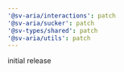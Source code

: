 ```yaml
---
'@sv-aria/interactions': patch
'@sv-aria/sucker': patch
'@sv-types/shared': patch
'@sv-aria/utils': patch
---
```


initial release
